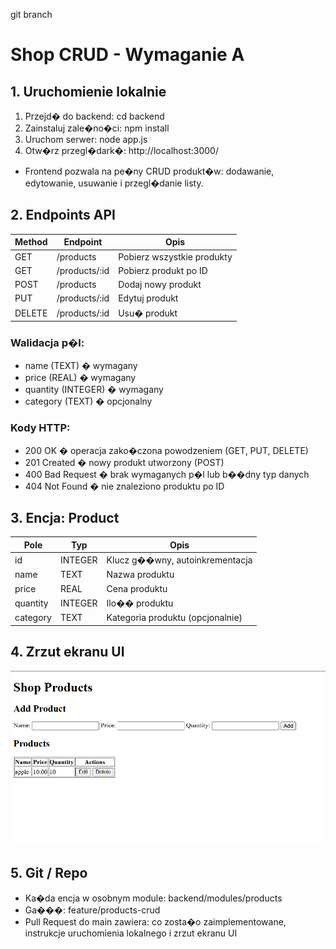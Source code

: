 git branch
# Shop CRUD - Wymaganie A

## 1. Uruchomienie lokalnie

1. Przejd� do backend:
   cd backend
2. Zainstaluj zale�no�ci:
   npm install
3. Uruchom serwer:
   node app.js
4. Otw�rz przegl�dark�:
   http://localhost:3000/
- Frontend pozwala na pe�ny CRUD produkt�w: dodawanie, edytowanie, usuwanie i przegl�danie listy.

## 2. Endpoints API

| Method | Endpoint        | Opis                       |
|--------|----------------|----------------------------|
| GET    | /products       | Pobierz wszystkie produkty |
| GET    | /products/:id   | Pobierz produkt po ID      |
| POST   | /products       | Dodaj nowy produkt         |
| PUT    | /products/:id   | Edytuj produkt             |
| DELETE | /products/:id   | Usu� produkt               |

### Walidacja p�l:
- name (TEXT) � wymagany  
- price (REAL) � wymagany  
- quantity (INTEGER) � wymagany  
- category (TEXT) � opcjonalny  

### Kody HTTP:
- 200 OK � operacja zako�czona powodzeniem (GET, PUT, DELETE)  
- 201 Created � nowy produkt utworzony (POST)  
- 400 Bad Request � brak wymaganych p�l lub b��dny typ danych  
- 404 Not Found � nie znaleziono produktu po ID

## 3. Encja: Product

| Pole      | Typ       | Opis                     |
|-----------|----------|--------------------------|
| id        | INTEGER  | Klucz g��wny, autoinkrementacja |
| name      | TEXT     | Nazwa produktu          |
| price     | REAL     | Cena produktu           |
| quantity  | INTEGER  | Ilo�� produktu          |
| category  | TEXT     | Kategoria produktu (opcjonalnie) |

## 4. Zrzut ekranu UI

![Shop Products UI](frontend/screenshot.png)

## 5. Git / Repo

- Ka�da encja w osobnym module: backend/modules/products  
- Ga���: feature/products-crud  
- Pull Request do main zawiera: co zosta�o zaimplementowane, instrukcje uruchomienia lokalnego i zrzut ekranu UI
